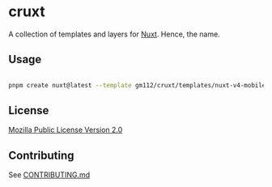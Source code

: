 # cruxt

A collection of templates and layers for [Nuxt](https://nuxt.com). Hence, the name.

## Usage

```bash

pnpm create nuxt@latest --template gm112/cruxt/templates/nuxt-v4-mobile-app-with-auth

```

## License

[Mozilla Public License Version 2.0](https://github.com/gm112/cruxt/blob/main/LICENSE)

## Contributing

See [CONTRIBUTING.md](https://github.com/gm112/cruxt/blob/main/CONTRIBUTING.md)
